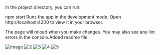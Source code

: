 In the project directory, you can run:

npm start
Runs the app in the development mode.
Open http://localhost:4200 to view it in your browser.

The page will reload when you make changes.
You may also see any lint errors in the console.Added readme file

![image](https://github.com/user-attachments/assets/0da96fc5-c46e-44d1-8ef0-663fdf25e084)
![2](https://github.com/user-attachments/assets/897db626-597c-4fcb-b413-c4e53336bcee)
![3](https://github.com/user-attachments/assets/b68e6fce-16c7-4f0f-8cc3-a9dfb71a55e2)
![4](https://github.com/user-attachments/assets/ab07f860-cb76-4428-923b-63a283447ec0)
![5](https://github.com/user-attachments/assets/81456f50-7257-45b7-a563-94f4375a5bc7)





